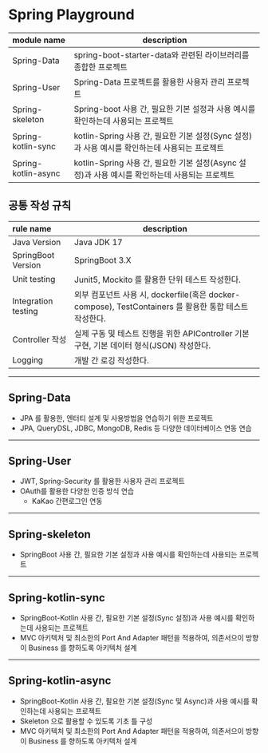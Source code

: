 # Spring Playground

| module name         | description                                                      |
|:--------------------|------------------------------------------------------------------|
| Spring-Data         | spring-boot-starter-data와 관련된 라이브러리를 종합한 프로젝트                    |
 | Spring-User         | Spring-Data 프로젝트를 활용한 사용자 관리 프로젝트                                |
| Spring-skeleton     | Spring-boot 사용 간, 필요한 기본 설정과 사용 예시를 확인하는데 사용되는 프로젝트              |
| Spring-kotlin-sync  | kotlin-Spring 사용 간, 필요한 기본 설정(Sync 설정)과 사용 예시를 확인하는데 사용되는 프로젝트   |
| Spring-kotlin-async | kotlin-Spring 사용 간, 필요한 기본 설정(Async 설정)과 사용 예시를 확인하는데 사용되는 프로젝트  |

## 공통 작성 규칙

| rule name           | description                                                                    |
|:--------------------|--------------------------------------------------------------------------------|
| Java Version        | Java JDK 17                                                                    |
| SpringBoot Version  | SpringBoot 3.X                                                                 |
| Unit testing        | Junit5, Mockito 를 활용한 단위 테스트 작성한다.                                             |
| Integration testing | 외부 컴포넌트 사용 시, dockerfile(혹은 docker-compose), TestContainers 를 활용한 통합 테스트 작성한다. |
| Controller 작성       | 실제 구동 및 테스트 진행을 위한 APIController 기본 구현, 기본 데이터 형식(JSON) 작성한다.                  |
| Logging             | 개발 간 로깅 작성한다.                                                                  |

--- 

## Spring-Data

- JPA 를 활용한, 엔터티 설계 및 사용방법을 연습하기 위한 프로젝트
- JPA, QueryDSL, JDBC, MongoDB, Redis 등 다양한 데이터베이스 연동 연습

---

## Spring-User

- JWT, Spring-Security 를 활용한 사용자 관리 프로젝트
- OAuth를 활용한 다양한 인증 방식 연습
  - KaKao 간편로그인 연동

---

## Spring-skeleton

- SpringBoot 사용 간, 필요한 기본 설정과 사용 예시를 확인하는데 사용되는 프로젝트

---

## Spring-kotlin-sync

- SpringBoot-Kotlin 사용 간, 필요한 기본 설정(Sync 설정)과 사용 예시를 확인하는데 사용되는 프로젝트
- MVC 아키텍처 및 최소한의 Port And Adapter 패턴을 적용하여, 의존서으이 방향이 Business 를 향하도록 아키텍처 설계

---

## Spring-kotlin-async

- SpringBoot-Kotlin 사용 간, 필요한 기본 설정(Sync 및 Async)과 사용 예시를 확인하는데 사용되는 프로젝트
- Skeleton 으로 활용할 수 있도록 기초 틀 구성
- MVC 아키텍처 및 최소한의 Port And Adapter 패턴을 적용하여, 의존서으이 방향이 Business 를 향하도록 아키텍처 설계